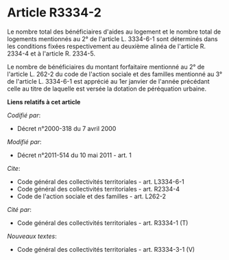 # Article R3334-2

Le nombre total des bénéficiaires d'aides au logement et le nombre total de logements mentionnés au 2° de l'article L.
3334-6-1 sont déterminés dans les conditions fixées respectivement au deuxième alinéa de l'article R. 2334-4 et à l'article
R. 2334-5. 

Le nombre de bénéficiaires du montant forfaitaire mentionné au 2° de l'article L. 262-2 du code de l'action sociale et des
familles mentionné au 3° de l'article L. 3334-6-1 est apprécié au 1er janvier de l'année précédant celle au titre de laquelle
est versée la dotation de péréquation urbaine.

**Liens relatifs à cet article**

_Codifié par_:

  - Décret n°2000-318 du 7 avril 2000

_Modifié par_:

  - Décret n°2011-514 du 10 mai 2011 - art. 1

_Cite_:

  - Code général des collectivités territoriales - art. L3334-6-1
  - Code général des collectivités territoriales - art. R2334-4
  - Code de l'action sociale et des familles - art. L262-2

_Cité par_:

  - Code général des collectivités territoriales - art. R3334-1 (T)

_Nouveaux textes_:

  - Code général des collectivités territoriales - art. R3334-3-1 (V)
